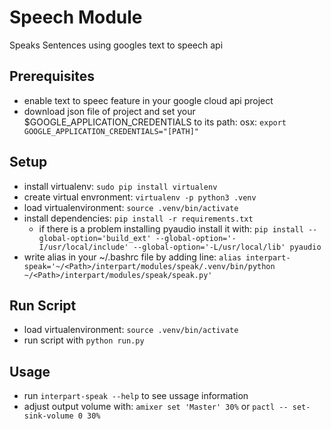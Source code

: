 # Speech Module

Speaks Sentences using googles text to speech api

## Prerequisites

* enable text to speec feature in your google cloud api project
* download json file of project and set your $GOOGLE_APPLICATION_CREDENTIALS to its path: osx: `export GOOGLE_APPLICATION_CREDENTIALS="[PATH]"`

## Setup

* install virtualenv: `sudo pip install virtualenv`
* create virtual envronment: `virtualenv -p python3 .venv`
* load virtualenvironment: `source .venv/bin/activate`
* install dependencies: `pip install -r requirements.txt`
    * if there is a problem installing pyaudio install it with: `pip install --global-option='build_ext' --global-option='-I/usr/local/include' --global-option='-L/usr/local/lib' pyaudio`
* write alias in your ~/.bashrc file by adding line: `alias interpart-speak='~/<Path>/interpart/modules/speak/.venv/bin/python ~/<Path>/interpart/modules/speak/speak.py'`

## Run Script

* load virtualenvironment: `source .venv/bin/activate`
* run script with `python run.py`

## Usage

* run `interpart-speak --help` to see ussage information
* adjust output volume with: `amixer set 'Master' 30%` or `pactl -- set-sink-volume 0 30%`
